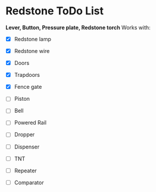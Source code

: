 Redstone ToDo List
======
**Lever, Button, Pressure plate, Redstone torch**
Works with:
 - [x] Redstone lamp
 - [x] Redstone wire
 - [x] Doors
 - [x] Trapdoors
 - [x] Fence gate
 - [ ] Piston
 - [ ] Bell
 - [ ] Powered Rail
 - [ ] Dropper
 - [ ] Dispenser
 - [ ] TNT
 - [ ] Repeater
 - [ ] Comparator

